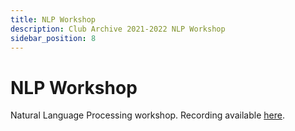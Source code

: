 ```yaml
---
title: NLP Workshop
description: Club Archive 2021-2022 NLP Workshop
sidebar_position: 8
---
```


# NLP Workshop

Natural Language Processing workshop.
Recording available [here](https://drive.google.com/file/d/1MqGTEvw31Q0H7JqMd-A_lixmlJNn26en/view?usp=sharing).
